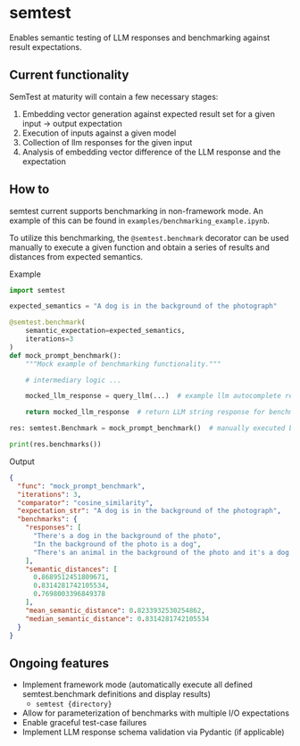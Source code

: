 # semtest
Enables semantic testing of LLM responses and benchmarking against result expectations.


## Current functionality
SemTest at maturity will contain a few necessary stages:

1. Embedding vector generation against expected result set for a given input -> output expectation
2. Execution of inputs against a given model
3. Collection of llm responses for the given input
4. Analysis of embedding vector difference of the LLM response and the expectation


## How to

semtest current supports benchmarking in non-framework mode. An example of this can be found in `examples/benchmarking_example.ipynb`.

To utilize this benchmarking, the `@semtest.benchmark` decorator can be used manually to execute a given function and obtain a series of results and distances from expected semantics.

Example
```python
import semtest

expected_semantics = "A dog is in the background of the photograph"

@semtest.benchmark(
    semantic_expectation=expected_semantics,
    iterations=3
)
def mock_prompt_benchmark():
    """Mock example of benchmarking functionality."""

    # intermediary logic ...

    mocked_llm_response = query_llm(...)  # example llm autocomplete response

    return mocked_llm_response  # return LLM string response for benchmarking

res: semtest.Benchmark = mock_prompt_benchmark()  # manually executed benchmark (non-framework mode)

print(res.benchmarks())
```

Output
```json
{
  "func": "mock_prompt_benchmark",
  "iterations": 3,
  "comparator": "cosine_similarity",
  "expectation_str": "A dog is in the background of the photograph",
  "benchmarks": {
    "responses": [
      "There's a dog in the background of the photo",
      "In the background of the photo is a dog",
      "There's an animal in the background of the photo and it's a dog."
    ],
    "semantic_distances": [
      0.8689512451809671,
      0.8314281742105534,
      0.7698003396849378
    ],
    "mean_semantic_distance": 0.8233932530254862,
    "median_semantic_distance": 0.8314281742105534
  }
}

```

## Ongoing features
- Implement framework mode (automatically execute all defined semtest.benchmark definitions and display results)
    - `semtest {directory}`
- Allow for parameterization of benchmarks with multiple I/O expectations
- Enable graceful test-case failures
- Implement LLM response schema validation via Pydantic (if applicable)
